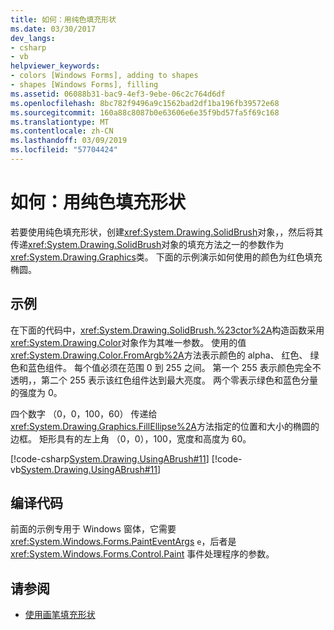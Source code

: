 ```yaml
---
title: 如何：用纯色填充形状
ms.date: 03/30/2017
dev_langs:
- csharp
- vb
helpviewer_keywords:
- colors [Windows Forms], adding to shapes
- shapes [Windows Forms], filling
ms.assetid: 06088b31-bac9-4ef3-9ebe-06c2c764d6df
ms.openlocfilehash: 8bc782f9496a9c1562bad2df1ba196fb39572e68
ms.sourcegitcommit: 160a88c8087b0e63606e6e35f9bd57fa5f69c168
ms.translationtype: MT
ms.contentlocale: zh-CN
ms.lasthandoff: 03/09/2019
ms.locfileid: "57704424"
---
```

# <a name="how-to-fill-a-shape-with-a-solid-color"></a>如何：用纯色填充形状
若要使用纯色填充形状，创建<xref:System.Drawing.SolidBrush>对象，，然后将其传递<xref:System.Drawing.SolidBrush>对象的填充方法之一的参数作为<xref:System.Drawing.Graphics>类。 下面的示例演示如何使用的颜色为红色填充椭圆。  
  
## <a name="example"></a>示例  
 在下面的代码中，<xref:System.Drawing.SolidBrush.%23ctor%2A>构造函数采用<xref:System.Drawing.Color>对象作为其唯一参数。 使用的值<xref:System.Drawing.Color.FromArgb%2A>方法表示颜色的 alpha、 红色、 绿色和蓝色组件。 每个值必须在范围 0 到 255 之间。 第一个 255 表示颜色完全不透明，，第二个 255 表示该红色组件达到最大亮度。 两个零表示绿色和蓝色分量的强度为 0。  
  
 四个数字 （0，0，100，60） 传递给<xref:System.Drawing.Graphics.FillEllipse%2A>方法指定的位置和大小的椭圆的边框。 矩形具有的左上角 （0，0），100，宽度和高度为 60。  
  
 [!code-csharp[System.Drawing.UsingABrush#11](~/samples/snippets/csharp/VS_Snippets_Winforms/System.Drawing.UsingABrush/CS/Class1.cs#11)]
 [!code-vb[System.Drawing.UsingABrush#11](~/samples/snippets/visualbasic/VS_Snippets_Winforms/System.Drawing.UsingABrush/VB/Class1.vb#11)]  
  
## <a name="compiling-the-code"></a>编译代码  
 前面的示例专用于 Windows 窗体，它需要 <xref:System.Windows.Forms.PaintEventArgs> `e`，后者是 <xref:System.Windows.Forms.Control.Paint> 事件处理程序的参数。  
  
## <a name="see-also"></a>请参阅
- [使用画笔填充形状](using-a-brush-to-fill-shapes.md)
